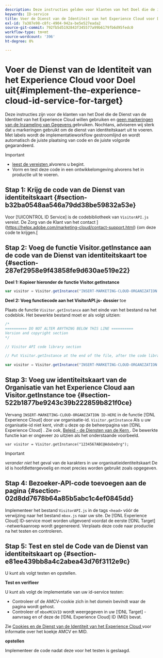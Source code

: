 ```yaml
---
description: Deze instructies gelden voor klanten van het Doel die de identiteitsservice van het Experience Cloud willen gebruiken en geen labels voor gegevensverzameling gebruiken. Nochtans, adviseren wij sterk dat u markeringen gebruikt om de dienst van identiteitskaart uit te voeren. Met labels wordt de implementatieworkflow gestroomlijnd en wordt automatisch de juiste plaatsing van code en de juiste volgorde gegarandeerd.
keywords: ID-service
title: Voer de Dienst van de Identiteit van het Experience Cloud voor Doel uit
exl-id: 7a387e98-c8fc-4904-942a-be5e527eada2
source-git-commit: 792fb5d5192843f345577a99b6179fb6d95fedc0
workflow-type: tm+mt
source-wordcount: '396'
ht-degree: 0%

---
```


# Voer de Dienst van de Identiteit van het Experience Cloud voor Doel uit{#implement-the-experience-cloud-id-service-for-target}

Deze instructies zijn voor de klanten van het Doel die de Dienst van de Identiteit van het Experience Cloud willen gebruiken en [ geen markeringen van de Inzameling van Gegevens ](https://experienceleague.adobe.com/docs/experience-platform/tags/home.html?lang=en) gebruiken. Nochtans, adviseren wij sterk dat u markeringen gebruikt om de dienst van identiteitskaart uit te voeren. Met labels wordt de implementatieworkflow gestroomlijnd en wordt automatisch de juiste plaatsing van code en de juiste volgorde gegarandeerd.

>[!IMPORTANT]
>
>* [ leest de vereisten ](../reference/requirements.md) alvorens u begint.
>* Vorm en test deze code in een ontwikkelomgeving alvorens het in productie uit te voeren.

## Stap 1: Krijg de code van de Dienst van identiteitskaart {#section-b32ba0548aa546a79dd38be59832a53e}

Voor [!UICONTROL ID Service] is de codebibliotheek van `VisitorAPI.js` vereist. De Zorg van de Klant van het contact ](https://helpx.adobe.com/marketing-cloud/contact-support.html) {om deze code te krijgen.[

## Stap 2: Voeg de functie Visitor.getInstance aan de code van de Dienst van identiteitskaart toe {#section-287ef2958e9f43858fe9d630ae519e22}

**Deel 1: Kopieer hieronder de functie Visitor.getInstance**

```js
var visitor = Visitor.getInstance("INSERT-MARKETING-CLOUD-ORGANIZATION ID-HERE"); 
```

**Deel 2: Voeg functiecode aan het VisitorAPI.js- dossier** toe

Plaats de functie `Visitor.getInstance` aan het einde van het bestand na het codeblok. Het bewerkte bestand moet er als volgt uitzien:

```js
/* 
========== DO NOT ALTER ANYTHING BELOW THIS LINE ========== 
Version and copyright section 
*/ 
 
// Visitor API code library section 
 
// Put Visitor.getInstance at the end of the file, after the code library 
 
var visitor = Visitor.getInstance("INSERT-MARKETING-CLOUD-ORGANIZATION ID-HERE");
```

## Stap 3: Voeg uw identiteitskaart van de Organisatie van het Experience Cloud aan Visitor.getInstance toe {#section-522b1877be9243c39b222859b821f0ce}

Vervang `INSERT-MARKETING-CLOUD-ORGANIZATION ID-HERE` in de functie [!DNL Experience Cloud] door uw organisatie-id. `Visitor.getInstance` Als u uw organisatie-id niet kent, vindt u deze op de beheerpagina van [!DNL Experience Cloud] . Zie ook, [ Beleid - de Diensten van de Kern ](https://experienceleague.adobe.com/docs/core-services/interface/manage-users-and-products/admin-getting-started.html). De bewerkte functie kan er ongeveer zo uitzien als het onderstaande voorbeeld.

`var visitor = Visitor.getInstance("1234567ABC@AdobeOrg");`

>[!IMPORTANT]
>
>*verander niet* het geval van de karakters in uw organisatieidentiteitskaart De id is hoofdlettergevoelig en moet precies worden gebruikt zoals opgegeven.

## Stap 4: Bezoeker-API-code toevoegen aan de pagina {#section-02d8dd7678b64a85b5abc1c4ef0845dd}

Implementeer het bestand `VisitorAPI.js` in de tags `<head>` vóór de verwijzing naar het bestand `mbox.js` naar uw site. De [!DNL Experience Cloud] ID-service moet worden uitgevoerd voordat de eerste [!DNL Target] -netwerkaanroep wordt gegenereerd. Verplaats deze code naar productie na het testen en controleren.

## Stap 5: Test en stel de Code van de Dienst van identiteitskaart op {#section-e81ee439bb8a4c2abea43d76f3112e9c}

U kunt als volgt testen en opstellen.

**Test en verifieer**

U kunt als volgt de implementatie van uw id-service testen:

* Controleer of de AMCV-cookie zich in het domein bevindt waar de pagina wordt gehost.
* Controleer of `mboxMCGVID` wordt weergegeven in uw [!DNL Target] -aanvraag en of deze de [!DNL Experience Cloud] ID (MID) bevat.

Zie [ Cookies en de Dienst van de Identiteit van het Experience Cloud ](../introduction/cookies.md) voor informatie over het koekje AMCV en MID.

**opstellen**

Implementeer de code nadat deze voor het testen is geslaagd.
